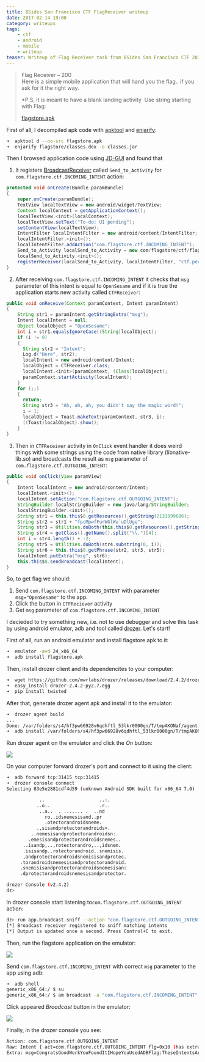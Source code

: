 ```yaml
---
title: BSides San Francisco CTF FlagReceiver writeup
date: 2017-02-14 19:00
category: writeups
tags:
    - ctf
    - android
    - mobile
    - writeup
teaser: Writeup of Flag Receiver task from BSides San Francisco CTF 2017.
---
```


> Flag Receiver – 200  
> Here is a simple mobile application that will hand you the flag.. if you ask for it the right way.  
>
> \*P.S, it is meant to have a blank landing activity  Use string starting with Flag:  
>
> [flagstore.apk](flagstore.apk)

First of all, I decompiled apk code with [apktool](https://ibotpeaches.github.io/Apktool/) and [enjarify](https://github.com/google/enjarify):
```sh
➜  apktool d --no-src flagstore.apk
➜  enjarify flagstore/classes.dex -o classes.jar
```

Then I browsed application code using [JD-GUI](http://jd.benow.ca) and found that 

1. It registers [BroadcastReceiver](https://developer.android.com/reference/android/content/BroadcastReceiver.html) called `Send_to_Activity`  for `com.flagstore.ctf.INCOMING_INTENT` action:

```java
protected void onCreate(Bundle paramBundle)
{
    super.onCreate(paramBundle);
    TextView localTextView = new android/widget/TextView;
    Context localContext = getApplicationContext();
    localTextView.<init>(localContext);
    localTextView.setText("To-do: UI pending");
    setContentView(localTextView);
    IntentFilter localIntentFilter = new android/content/IntentFilter;
    localIntentFilter.<init>();
    localIntentFilter.addAction("com.flagstore.ctf.INCOMING_INTENT");
    Send_to_Activity localSend_to_Activity = new com/flagstore/ctf/flagstore/Send_to_Activity;
    localSend_to_Activity.<init>();
    registerReceiver(localSend_to_Activity, localIntentFilter, "ctf.permissions._MSG", null);
}
```

2. After receiving `com.flagstore.ctf.INCOMING_INTENT` it checks that `msg` parameter of this intent is equal to `OpenSesame` and if it is true the application starts new activity called `CTFReceiver`:

```java
public void onReceive(Context paramContext, Intent paramIntent)
{
    String str1 = paramIntent.getStringExtra("msg");
    Intent localIntent = null;
    Object localObject = "OpenSesame";
    int i = str1.equalsIgnoreCase((String)localObject);
    if (i != 0)
    {
      String str2 = "Intent";
      Log.d("Here", str2);
      localIntent = new android/content/Intent;
      localObject = CTFReceiver.class;
      localIntent.<init>(paramContext, (Class)localObject);
      paramContext.startActivity(localIntent);
    }
    for (;;)
    {
      return;
      String str3 = "Ah, ah, ah, you didn't say the magic word!";
      i = 1;
      localObject = Toast.makeText(paramContext, str3, i);
      ((Toast)localObject).show();
    }
}
```

3. Then in `CTFReceiver` activity in `OnClick` event handler it does weird things with some strings using the code from native library (libnative-lib.so) and broadcasts the result as `msg` parameter of `com.flagstore.ctf.OUTGOING_INTENT`:

```java
public void onClick(View paramView)
{
    Intent localIntent = new android/content/Intent;
    localIntent.<init>();
    localIntent.setAction("com.flagstore.ctf.OUTGOING_INTENT");
    StringBuilder localStringBuilder = new java/lang/StringBuilder;
    localStringBuilder.<init>();
    String str1 = this.this$0.getResources().getString(2131099686);
    String str2 = str1 + "fpcMpwfFurWGlWu`uDlUge";
    String str3 = Utilities.doBoth(this.this$0.getResources().getString(2131099683));
    String str4 = getClass().getName().split("\\.")[4];
    int i = str4.length() + -2;
    String str5 = Utilities.doBoth(str4.substring(0, i));
    String str6 = this.this$0.getPhrase(str2, str3, str5);
    localIntent.putExtra("msg", str6);
    this.this$0.sendBroadcast(localIntent);
}
```

So, to get flag we should:

1. Send `com.flagstore.ctf.INCOMING_INTENT` with parameter `msg="OpenSesame"` to the app.
2. Click the button in `CTFReciever` activity
3. Get `msg` parameter of `com.flagstore.ctf.INCOMING_INTENT`

I decieded to try something new, i.e. not to use debugger and solve this task by using android emulator, adb and tool called [drozer](https://github.com/mwrlabs/drozer). Let's start!

First of all,  run an android emulator and install flagstore.apk to it:

```sh
➜  emulator -avd 24_x86_64
➜  adb install flagstore.apk
```

Then, install drozer client and its dependencites to your computer:

```sh
➜  wget https://github.com/mwrlabs/drozer/releases/download/2.4.2/drozer-2.4.2-py2.7.egg
➜  easy_install drozer-2.4.2-py2.7.egg
➜  pip install twisted
```

After that, generate drozer agent apk and install it to the emulator:

```sh
➜  drozer agent build
...
Done: /var/folders/s4/hf3pw66928v6qdhftl_53lkr0000gn/T/tmpAKONaf/agent.apk
➜  adb install /var/folders/s4/hf3pw66928v6qdhftl_53lkr0000gn/T/tmpAKONaf/agent.apk
```

 Run drozer agent on the emulator and click the *On* button:

![](bssidessf-2017-flagreceiver/drozer.png)

On your computer forward drozer's port and connect to it using the client:

```sh
➜  adb forward tcp:31415 tcp:31415
➜  drozer console connect
Selecting 83e5e2881cdf4d59 (unknown Android SDK built for x86_64 7.0)

            ..                    ..:.
           ..o..                  .r..
            ..a..  . ....... .  ..nd
              ro..idsnemesisand..pr
              .otectorandroidsneme.
           .,sisandprotectorandroids+.
         ..nemesisandprotectorandroidsn:.
        .emesisandprotectorandroidsnemes..
      ..isandp,..,rotectorandro,..,idsnem.
      .isisandp..rotectorandroid..snemisis.
      ,andprotectorandroidsnemisisandprotec.
     .torandroidsnemesisandprotectorandroid.
     .snemisisandprotectorandroidsnemesisan:
     .dprotectorandroidsnemesisandprotector.

drozer Console (v2.4.2)
dz>
```

In drozer console start listening to`com.flagstore.ctf.OUTGOING_INTENT` action:

```sh
dz> run app.broadcast.sniff --action "com.flagstore.ctf.OUTGOING_INTENT"
[*] Broadcast receiver registered to sniff matching intents
[*] Output is updated once a second. Press Control+C to exit.
```

Then, run the flagstore application on the emulator:

![](bssidessf-2017-flagreceiver/flagstore.png)

 Send `com.flagstore.ctf.INCOMING_INTENT` with correct `msg` parameter to the app using adb:

```sh
➜  adb shell
generic_x86_64:/ $ su
generic_x86_64:/ $ am broadcast -a "com.flagstore.ctf.INCOMING_INTENT" --es msg "OpenSesame"
```

Click appeared *Broadcast* button in the emulator:

![](bssidessf-2017-flagreceiver/broadcast.png)

Finally, in the drozer console you see:

```sh
Action: com.flagstore.ctf.OUTGOING_INTENT
Raw: Intent { act=com.flagstore.ctf.OUTGOING_INTENT flg=0x10 (has extras) }
Extra: msg=CongratsGoodWorkYouFoundItIHopeYouUsedADBFlag:TheseIntentsAreFunAndEasyToUse (java.lang.String)
```

